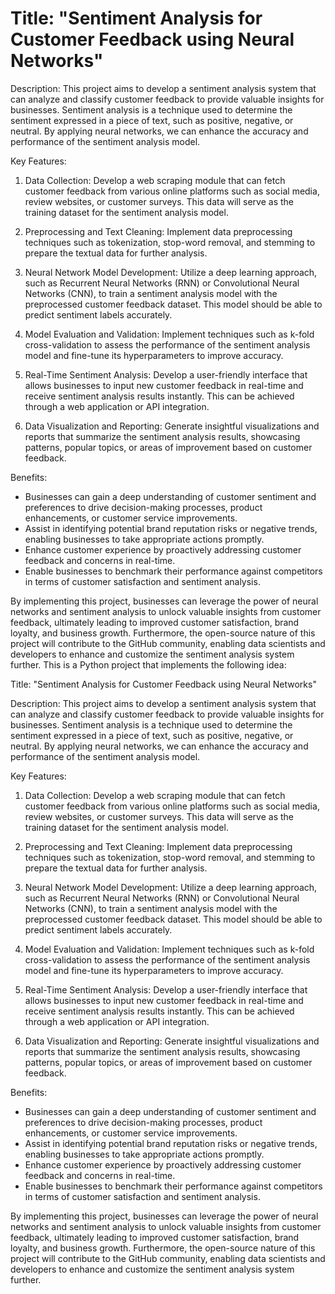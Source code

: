 # Title: "Sentiment Analysis for Customer Feedback using Neural Networks"

Description:
This project aims to develop a sentiment analysis system that can analyze and classify customer feedback to provide valuable insights for businesses. Sentiment analysis is a technique used to determine the sentiment expressed in a piece of text, such as positive, negative, or neutral. By applying neural networks, we can enhance the accuracy and performance of the sentiment analysis model.

Key Features:
1. Data Collection: Develop a web scraping module that can fetch customer feedback from various online platforms such as social media, review websites, or customer surveys. This data will serve as the training dataset for the sentiment analysis model.

2. Preprocessing and Text Cleaning: Implement data preprocessing techniques such as tokenization, stop-word removal, and stemming to prepare the textual data for further analysis.

3. Neural Network Model Development: Utilize a deep learning approach, such as Recurrent Neural Networks (RNN) or Convolutional Neural Networks (CNN), to train a sentiment analysis model with the preprocessed customer feedback dataset. This model should be able to predict sentiment labels accurately.

4. Model Evaluation and Validation: Implement techniques such as k-fold cross-validation to assess the performance of the sentiment analysis model and fine-tune its hyperparameters to improve accuracy.

5. Real-Time Sentiment Analysis: Develop a user-friendly interface that allows businesses to input new customer feedback in real-time and receive sentiment analysis results instantly. This can be achieved through a web application or API integration.

6. Data Visualization and Reporting: Generate insightful visualizations and reports that summarize the sentiment analysis results, showcasing patterns, popular topics, or areas of improvement based on customer feedback.

Benefits:
- Businesses can gain a deep understanding of customer sentiment and preferences to drive decision-making processes, product enhancements, or customer service improvements.
- Assist in identifying potential brand reputation risks or negative trends, enabling businesses to take appropriate actions promptly.
- Enhance customer experience by proactively addressing customer feedback and concerns in real-time.
- Enable businesses to benchmark their performance against competitors in terms of customer satisfaction and sentiment analysis.

By implementing this project, businesses can leverage the power of neural networks and sentiment analysis to unlock valuable insights from customer feedback, ultimately leading to improved customer satisfaction, brand loyalty, and business growth. Furthermore, the open-source nature of this project will contribute to the GitHub community, enabling data scientists and developers to enhance and customize the sentiment analysis system further.
This is a Python project that implements the following idea:

Title: "Sentiment Analysis for Customer Feedback using Neural Networks"

Description:
This project aims to develop a sentiment analysis system that can analyze and classify customer feedback to provide valuable insights for businesses. Sentiment analysis is a technique used to determine the sentiment expressed in a piece of text, such as positive, negative, or neutral. By applying neural networks, we can enhance the accuracy and performance of the sentiment analysis model.

Key Features:
1. Data Collection: Develop a web scraping module that can fetch customer feedback from various online platforms such as social media, review websites, or customer surveys. This data will serve as the training dataset for the sentiment analysis model.

2. Preprocessing and Text Cleaning: Implement data preprocessing techniques such as tokenization, stop-word removal, and stemming to prepare the textual data for further analysis.

3. Neural Network Model Development: Utilize a deep learning approach, such as Recurrent Neural Networks (RNN) or Convolutional Neural Networks (CNN), to train a sentiment analysis model with the preprocessed customer feedback dataset. This model should be able to predict sentiment labels accurately.

4. Model Evaluation and Validation: Implement techniques such as k-fold cross-validation to assess the performance of the sentiment analysis model and fine-tune its hyperparameters to improve accuracy.

5. Real-Time Sentiment Analysis: Develop a user-friendly interface that allows businesses to input new customer feedback in real-time and receive sentiment analysis results instantly. This can be achieved through a web application or API integration.

6. Data Visualization and Reporting: Generate insightful visualizations and reports that summarize the sentiment analysis results, showcasing patterns, popular topics, or areas of improvement based on customer feedback.

Benefits:
- Businesses can gain a deep understanding of customer sentiment and preferences to drive decision-making processes, product enhancements, or customer service improvements.
- Assist in identifying potential brand reputation risks or negative trends, enabling businesses to take appropriate actions promptly.
- Enhance customer experience by proactively addressing customer feedback and concerns in real-time.
- Enable businesses to benchmark their performance against competitors in terms of customer satisfaction and sentiment analysis.

By implementing this project, businesses can leverage the power of neural networks and sentiment analysis to unlock valuable insights from customer feedback, ultimately leading to improved customer satisfaction, brand loyalty, and business growth. Furthermore, the open-source nature of this project will contribute to the GitHub community, enabling data scientists and developers to enhance and customize the sentiment analysis system further.